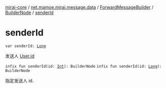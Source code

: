 [mirai-core](../../../index.md) / [net.mamoe.mirai.message.data](../../index.md) / [ForwardMessageBuilder](../index.md) / [BuilderNode](index.md) / [senderId](./sender-id.md)

# senderId

`var senderId: `[`Long`](https://kotlinlang.org/api/latest/jvm/stdlib/kotlin/-long/index.html)

发送人 [User.id](../../../net.mamoe.mirai.contact/-user/id.md)

`infix fun senderId(id: `[`Int`](https://kotlinlang.org/api/latest/jvm/stdlib/kotlin/-int/index.html)`): BuilderNode`
`infix fun senderId(id: `[`Long`](https://kotlinlang.org/api/latest/jvm/stdlib/kotlin/-long/index.html)`): BuilderNode`

指定发送人 id.

